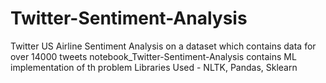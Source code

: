 # Twitter-Sentiment-Analysis
Twitter US Airline Sentiment Analysis on a dataset which contains data for over 14000 tweets
notebook_Twitter-Sentiment-Analysis contains ML implementation of th problem
    Libraries Used - NLTK, Pandas, Sklearn
